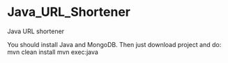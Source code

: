 # Java_URL_Shortener
Java URL shortener

You should install Java and MongoDB.
Then just download project and do:
mvn clean install
mvn exec:java
